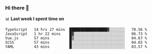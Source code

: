 ### Hi there 👋

<!--
**DBvc/DBvc** is a ✨ _special_ ✨ repository because its `README.md` (this file) appears on your GitHub profile.

Here are some ideas to get you started:

- 🔭 I’m currently working on ...
- 🌱 I’m currently learning ...
- 👯 I’m looking to collaborate on ...
- 🤔 I’m looking for help with ...
- 💬 Ask me about ...
- 📫 How to reach me: ...
- 😄 Pronouns: ...
- ⚡ Fun fact: ...
-->

📊 **Last week I spent time on**
<!--START_SECTION:waka-->
```text
TypeScript   14 hrs 27 mins  █████████████████▓░░░░░░░   70.56 % 
JavaScript   1 hr 22 mins    █▓░░░░░░░░░░░░░░░░░░░░░░░   06.73 % 
Vue.js       57 mins         █▒░░░░░░░░░░░░░░░░░░░░░░░   04.67 % 
SCSS         57 mins         █░░░░░░░░░░░░░░░░░░░░░░░░   04.65 % 
YAML         43 mins         █░░░░░░░░░░░░░░░░░░░░░░░░   03.57 % 
```
<!--END_SECTION:waka-->

